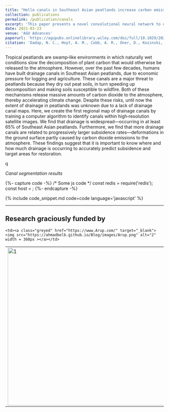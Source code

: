 ```yaml
---
title: "Hello canals in Southeast Asian peatlands increase carbon emissions"
collection: publications
permalink: /publication/canals
excerpt: 'This paper presents a novel convolutional neural network to detect canals and study the effect of canals on land subsidence.'
date: 2021-03-23
venue: 'AGU Advances'
paperurl: 'https://agupubs.onlinelibrary.wiley.com/doi/full/10.1029/2020AV000321'
citation: 'Dadap, N. C., Hoyt, A. M., Cobb, A. R., Oner, D., Kozinski, M., Fua, P. V., <b>Rao, K.</b>, Harvey, C. F., & Konings, A. G. (2021). Drainage Canals in Southeast Asian Peatlands Increase Carbon Emissions. AGU Advances, 2(1), e2020AV000321. https://doi.org/10.1029/2020AV000321'
---
```


Tropical peatlands are swamp‐like environments in which naturally wet conditions slow the decomposition of plant carbon that would otherwise be released to the atmosphere. However, over the past few decades, humans have built drainage canals in Southeast Asian peatlands, due to economic pressure for logging and agriculture. These canals are a major threat to peatlands because they dry out peat soils, in turn speeding up decomposition and making soils susceptible to wildfire. Both of these mechanisms release massive amounts of carbon dioxide to the atmosphere, thereby accelerating climate change. Despite these risks, until now the extent of drainage in peatlands was unknown due to a lack of drainage canal maps. Here, we create the first regional map of drainage canals by training a computer algorithm to identify canals within high‐resolution satellite images. We find that drainage is widespread—occurring in at least 65% of Southeast Asian peatlands. Furthermore, we find that more drainage canals are related to progressively larger subsidence rates—deformations in the ground surface partly caused by carbon dioxide emissions to the atmosphere. These findings suggest that it is important to know where and how much drainage is occurring to accurately predict subsidence and target areas for restoration.

q


_Canal segmentation results_





{%- capture code -%}
/* Some js code */
const redis = require('redis');
const host = <HOSTNAME>;
{%- endcapture -%}

{% include code_snippet.md code=code language='javascript' %}




<style>
table, tr, td ,th{
   border: none!important;
}
</style>

<hr>
<body class="sponsored">

<h2 class="centered"> Research graciously funded by</h2>

<table >
  <tr >
    <td ><a class="greyed" href="https://www.eng.ed.ac.uk/" target="_blank"> <img src="https://ahmadbelb.github.io/Blog/images/ed.png"  alt="1" width = 500px ></a></td>

    <td><a class="greyed" href="https://www.Arup.com/" target="_blank"><img src="https://ahmadbelb.github.io/Blog/images/Arup.png" alt="2" width = 360px ></a></td>
 <td><a class="greyed" href="https://www.transport.gov.scot/" target="_blank"><img src="https://ahmadbelb.github.io/Blog/images/scot.png" alt="2" width = 400px ></a></td>
   </tr> 
   <tr>
    

     
  </tr>
</table>
</body>

